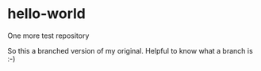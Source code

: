 # hello-world
One more test repository

So this a branched version of my original. Helpful to know what a branch is :-)
